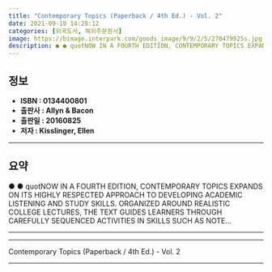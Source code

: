 ```yaml
---
title: "Contemporary Topics (Paperback / 4th Ed.) - Vol. 2"
date: 2021-09-18 14:28:12
categories: [외국도서, 해외주문원서]
image: https://bimage.interpark.com/goods_image/9/9/2/5/270479925s.jpg
description: ● ● quotNOW IN A FOURTH EDITION, CONTEMPORARY TOPICS EXPANDS ON ITS HIGHLY RESPECTED APPROACH TO DEVELOPING ACADEMIC LISTENING AND STUDY SKILLS. ORGANIZED AR
---
```


## **정보**

- **ISBN : 0134400801**
- **출판사 : Allyn & Bacon**
- **출판일 : 20160825**
- **저자 : Kisslinger, Ellen**

------



## **요약**

●  ●  quotNOW IN A FOURTH EDITION, CONTEMPORARY TOPICS  EXPANDS ON ITS HIGHLY RESPECTED APPROACH TO DEVELOPING ACADEMIC LISTENING AND STUDY SKILLS.
ORGANIZED AROUND REALISTIC COLLEGE LECTURES, THE TEXT GUIDES LEARNERS THROUGH CAREFULLY SEQUENCED ACTIVITIES IN SKILLS SUCH AS NOTE... 

------



------


Contemporary Topics (Paperback / 4th Ed.) - Vol. 2 

------


